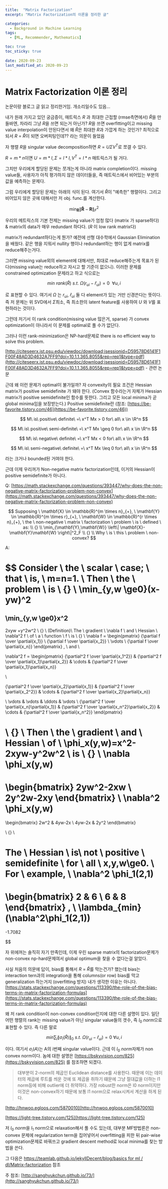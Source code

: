 ```yaml
---
title:  "Matrix Factorization"
excerpt: "Matrix Factorization의 이론을 정리한 글"

categories:
  - Background in Machine Learning
tags:
  - [ML, Recommender, Mathematics]

toc: true
toc_sticky: true
 
date: 2020-09-23
last_modified_at: 2020-09-23
---
```


# Matrix Factorization 이론 정리

논문이랑 블로그 글 읽고 정리한거임. 개소리일수도 있음...

내가 원래 가지고 있던 궁금증이, 매트릭스 $R$ 과 최대한 근접할 (rmse측면에서) $\hat R$을 만들바엔, 차라리 그냥 $R$을 쓰면 되는거 아닌가?  $R$을 쓰면 overfitting이고 missing value interpolation이 안된다면서 왜 $\hat R$은 최대한 $R$과 가깝게 하는 것인가? 최적으로 되서 $R$ = $\hat R$이 되면 오버피팅인데?? 라는 의문이 들었음

자 행렬 $R$을 singular value decomposition하면 $R = U \Sigma V^T$로 쪼갤 수 있다. 

$R = m*n$이면 $U = m*l, \Sigma = l*l, V^T = l*n$ 매트릭스가 될 거다.

그치만 우리에게 할당된 문제는 쪼개는게 아니라 matrix completion이다. missing value들, 사용자가 아직 평가하지 않은 데이터들을, 즉 매트릭스에서 비어있는 부분의 값을 예측하는 문제다.

그럼 우리에게 할당된 문제는 아래의 식이 된다. 여기서 $\hat R$이 "예측한" 행렬이다. 그리고 비어있지 않은 곳에 대해서만 저 obj. func.를 계산한다.

$$
\min_{\mathbf{\hat{R}}} \left\|
\mathbf{\hat{R}}-\mathbf{R}
\right\|^2_F
$$

우리의 메트릭스의 기본 전제는 missing value가 엄청 많다 (matrix 가 sparse하다) & matrix의 data가 매우 redundant 하다다.  ($R$ 이 low rank matrix다)

matrix가 redundant하다는게 뭔가? 예전에 선형 대수학에서 Gaussian Elimination을 배웠다. 같은 행을 지워서 nullity 행이나 redundant하는 행이 없게 matrix를 reduce해주는거다. 

그러면 missing value외의 element에 대해서만, 최대로 reduce해주는게 목표가 된다(missing value는 reduce하고 자시고 할 기준이 없으니). 이러한 문제를 constrained optimization 문제라고 하고 식으로는

$$
min \ rank(\hat{R}) \ s.t. \ 
\Omega(r_{ui}-\hat{r}_{ui}) =0 \ {} \ \forall u,i
$$

로 표현할 수 있다. 여기서 $\Omega$ 는 $r_{ui}, \ \hat r_{ui}$ 둘 다 element가 있는 거만 신경쓴다는 뜻이다. 즉 저 문제는 위 SVD에서 $\Sigma$최소, 즉 최소한의 latent feature를 사용하여 $U$ 와 $V$를 표현하라는 것이다.

그런데 저기서 이 rank condition(missing value 많은거, sparse) 가 convex optimization이 아니라서 이 문제를 optimal로 풀 수가 없단다. 

그러나 이런 rank-minimization은 NP-hard문제로 there is no efficient way to solve this problem.

[http://citeseerx.ist.psu.edu/viewdoc/download;jsessionid=D59578D6141F1F00F48AD3D4632A7FF9?doi=10.1.1.365.8055&rep=rep1&type=pdf](http://citeseerx.ist.psu.edu/viewdoc/download;jsessionid=D59578D6141F1F00F48AD3D4632A7FF9?doi=10.1.1.365.8055&rep=rep1&type=pdf) - 관련 논문

근데 왜 이런 문제가 optimal이 불가일까? 자 convexity의 필요 조건은 Hessian matrix가 positive semidefinite 가 돼야 한다. (Convex 함수라는거 자체가 Hessian matrix가 positive semidefinite인 함수를 뜻한다. 그리고 모든 local minima가 곧 global minima임을 보장받는다.)  Positive semidefinite란 (참조: [https://be-favorite.tistory.com/46](https://be-favorite.tistory.com/46))

$$
M\ is\ positive\ definite\ =\ x^T Mx > 0 for\ all\ x \in \R^n
$$

$$
M\ is\ positive\ semi-definite\ =\ x^T Mx \geq 0 for\ all\ x \in \R^n
$$

$$
M\ is\ negative\ definite\ =\ x^T Mx < 0 for\ all\ x \in \R^n
$$

$$
M\ is\ semi-negative\ definite\ =\ x^T Mx \leq 0 for\ all\ x \in \R^n
$$

라는 크거나 bounded된 거여야 한다.

근데 이제 우리꺼가 Non-negative matrix factorization인데, 이거의 Hessian이 positive semidefinite가 아니다.

Q: [https://math.stackexchange.com/questions/393447/why-does-the-non-negative-matrix-factorization-problem-non-convex](https://math.stackexchange.com/questions/393447/why-does-the-non-negative-matrix-factorization-problem-non-convex)

$$
Supposing \ 
\mathbf{X} \in \mathbb{R}^{m \times n}_{+}, \ 
\mathbf{Y} \in \mathbb{R}^{m \times r}_{+}, \ 
\mathbf{W} \in \mathbb{R}^{r \times n}_{+}, \ 
the \ non-negative \ matrix \ factorization \ problem \ is \ defined \ as: 
\\ {}
\\
\min_{\mathbf{Y},\mathbf{W}} \left\|
\mathbf{X}-\mathbf{Y}\mathbf{W}
\right\|^2_F
\\ {}
\\
Why \ is \ this \ problem \ non-convex?
$$

A:

$$
Consider \ the \ scalar \ case; \ that \ is, \ m=n=1. \ Then \ the \ problem \ is
\\ {}
\\
\min_{y,w \ge0}(x-yw)^2
=
\min_{y,w \ge0}x^2
-
2xyw
+y^2w^2
\\ {}
\\
(Definition)\ The \ gradient \ \nabla f \ and \ Hessian \ \nabla^2 f \ of \ a \ function \ f \ is
\\ {}
\\
\nabla f = 
\begin{pmatrix}
{\partial f \over \partial{x_1}}
\\
{\partial f \over \partial{x_2}}
\\
\vdots
\\
{\partial f \over \partial{x_n}}
\end{pmatrix}
,
 \ and \ 

\nabla^2 f = 
\begin{pmatrix}
{\partial^2 f \over \partial{x_1^2}}
&
{\partial^2 f \over \partial{x_1}\partial{x_2}}
&
\cdots
&
{\partial^2 f \over \partial{x_1}\partial{x_n}}

\\

{\partial^2 f \over \partial{x_2}\partial{x_1}}
&
{\partial^2 f \over \partial{x_2^2}}
&
\cdots
&
{\partial^2 f \over \partial{x_2}\partial{x_n}}

\\
\vdots  & \vdots  & \ddots & \vdots
\\
{\partial^2 f \over \partial{x_n}\partial{x_1}}
&
{\partial^2 f \over \partial{x_n^2}\partial{x_2}}
&
\cdots
&
{\partial^2 f \over \partial{x_n^2}}
\end{pmatrix}

\\ {}
\\
Then \ the \ gradient \ and \ Hessian \ of \ \phi_x(y,w)=x^2-2xyw-y^2w^2 \ is
\\ {}
\\
\nabla \phi_x(y,w)
=
\begin{bmatrix}
2yw^2-2xw \\
2y^2w-2xy
\end{bmatrix}
\\
\nabla^2 \phi_x(y,w)
=
\begin{bmatrix}
2w^2 & 4yw-2x \\
4yw-2x & 2y^2
\end{bmatrix}

\\ {}
\\

The \ Hessian \ is\ not \ positive \ semidefinite \ for \ all \ x,y,w\ge0. \ For \ example, \\
\nabla^2 \phi_1(2,1)
=
\begin{bmatrix}
2 & 6 \\
6 & 8
\end{bmatrix}
,
 \ 
\lambda_{min}(\nabla^2\phi_1(2,1))
=
-1.7082

$$

자 위에꺼는 솔직히 자기 만족인데, 이제 우린 sparse matrix의 factorization문제가 non-convex np-hard문제여서 global optimum을 찾을 수 없다는걸 알았다.

사실 처음의 의문에 답이, bias를 통해서 $R$ = $\hat R$를 막는건가? 했는데 bias는 interaction tern과의 integration을 통해 columns(or row) bias를 막고 generalization 하는거지 (overfitting 방지) 내가 생각한 이유는 아니다. [https://stats.stackexchange.com/questions/113390/the-role-of-the-bias-terms-in-matrix-factorization-formulas](https://stats.stackexchange.com/questions/113390/the-role-of-the-bias-terms-in-matrix-factorization-formulas)

왜 저 rank condition이 non-convex condition인지에 대한 다른 설명이 있다. 일단 어떤 행렬의 rank는 missing value가 아닌 singular value들의 갯수, 즉 $l_0 \ norm$으로 표현할 수 있다. 즉 다른 말로

$$
min \sum_l \| \sigma_l (\hat R) \|_0 \ s.t.\ \Omega (r_{ui} - \hat r_{ui}) = 0 \ \forall u,i
$$

이다. 여기서 $\sigma_i(A)$는 A의 i번째 singular value이다. 근데 이 $l_0 \ norm$자체가 non convex norm이다. 놈에 대한 설명은 [https://bskyvision.com/825](https://bskyvision.com/825) 를 참조하면 되겠다. 

> 대부분이 2-norm의 제곱인 Euclidean distance를 사용한다. 때문에 이는 데이터의 제곱에 루트를 씌운 것에 또 제곱을 취하기 떄문에 그냥 절대값을 더하는 l1 norm등에 비해 outlier에 더 취약하다. 가장 robust한 norm은 l0 norm이지만 이것은 non-convex하기 때문에 보통 l1 norm으로 relax시켜서 계산을 하게 된다.
> 

[http://hnwoo.egloos.com/5870010](http://hnwoo.egloos.com/5870010)

[https://light-tree.tistory.com/125](https://light-tree.tistory.com/125)

저 $l_0 \ norm$을 $l_1 \ norm$으로 relaxation해서 풀 수도 있는데, 대부분 MF방법론은 non-convex 문제에 regularization term을 집어넣어서 overfitting을 피한 뒤 pair-wise optimization문제로 바꿔쓰고 gradient descent method로 local minima를 찾는 방법을 쓴다.

그 다음은 [https://teamlab.github.io/jekyllDecent/blog/basics for ml / dl/Matrix-factorization](https://teamlab.github.io/jekyllDecent/blog/basics%20for%20ml%20/%20dl/Matrix-factorization) 참조

주 참조: [http://sanghyukchun.github.io/73/](http://sanghyukchun.github.io/73/)